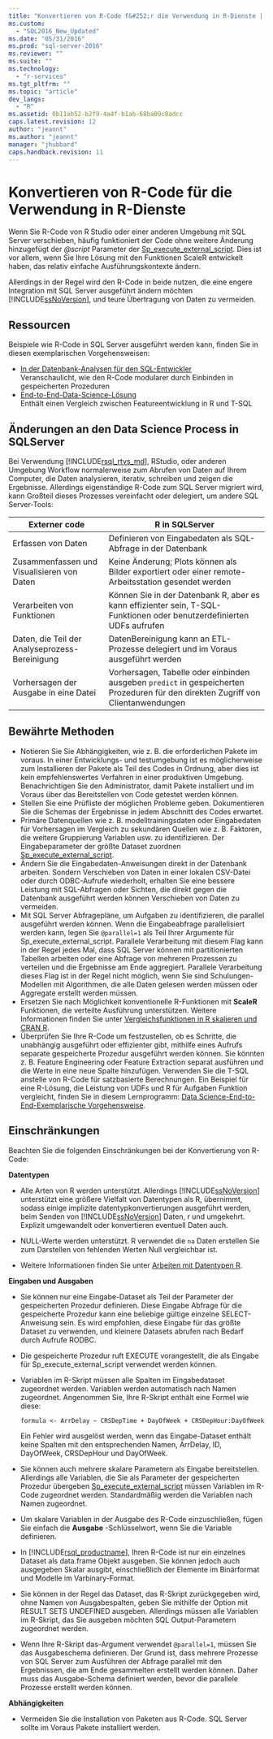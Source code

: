 ```yaml
---
title: "Konvertieren von R-Code f&#252;r die Verwendung in R-Dienste | Microsoft Docs"
ms.custom: 
  - "SQL2016_New_Updated"
ms.date: "05/31/2016"
ms.prod: "sql-server-2016"
ms.reviewer: ""
ms.suite: ""
ms.technology: 
  - "r-services"
ms.tgt_pltfrm: ""
ms.topic: "article"
dev_langs: 
  - "R"
ms.assetid: 0b11ab52-b2f9-4a4f-b1ab-68ba09c8adcc
caps.latest.revision: 12
author: "jeannt"
ms.author: "jeannt"
manager: "jhubbard"
caps.handback.revision: 11
---
```

# Konvertieren von R-Code f&#252;r die Verwendung in R-Dienste
Wenn Sie R-Code von R Studio oder einer anderen Umgebung mit SQL Server verschieben, häufig funktioniert der Code ohne weitere Änderung hinzugefügt der *@script* Parameter der [Sp_execute_external_script](../../relational-databases/system-stored-procedures/sp-execute-external-script-transact-sql.md). Dies ist vor allem, wenn Sie Ihre Lösung mit den Funktionen ScaleR entwickelt haben, das relativ einfache Ausführungskontexte ändern.    
    
Allerdings in der Regel wird den R-Code in beide nutzen, die eine engere Integration mit SQL Server ausgeführt ändern möchten [!INCLUDE[ssNoVersion](../../includes/ssnoversion-md.md)], und teure Übertragung von Daten zu vermeiden.   
   
   
## Ressourcen  
  
Beispiele wie R-Code in SQL Server ausgeführt werden kann, finden Sie in diesen exemplarischen Vorgehensweisen:   
+ [In der Datenbank-Analysen für den SQL-Entwickler](../../advanced-analytics/r-services/in-database-advanced-analytics-for-sql-developers-tutorial.md)    
  Veranschaulicht, wie den R-Code modularer durch Einbinden in gespeicherten Prozeduren  
+ [End-to-End-Data-Science-Lösung](../../advanced-analytics/r-services/data-science-end-to-end-walkthrough.md)    
  Enthält einen Vergleich zwischen Featureentwicklung in R und T-SQL

## Änderungen an den Data Science Process in SQLServer  
  
Bei Verwendung [!INCLUDE[rsql_rtvs_md](../../includes/rsql-rtvs-md.md)], RStudio, oder anderen Umgebung Workflow normalerweise zum Abrufen von Daten auf Ihrem Computer, die Daten analysieren, iterativ, schreiben und zeigen die Ergebnisse. Allerdings eigenständige R-Code zum SQL Server migriert wird, kann Großteil dieses Prozesses vereinfacht oder delegiert, um andere SQL Server-Tools:

| Externer code | R in SQLServer |
|-------|-------|
| Erfassen von Daten| Definieren von Eingabedaten als SQL-Abfrage in der Datenbank | 
| Zusammenfassen und Visualisieren von Daten| Keine Änderung; Plots können als Bilder exportiert oder einer remote-Arbeitsstation gesendet werden|
|Verarbeiten von Funktionen| Können Sie in der Datenbank R, aber es kann effizienter sein, T-SQL-Funktionen oder benutzerdefinierten UDFs aufrufen|
|Daten, die Teil der Analyseprozess-Bereinigung| DatenBereinigung kann an ETL-Prozesse delegiert und im Voraus ausgeführt werden|
|Vorhersagen der Ausgabe in eine Datei| Vorhersagen, Tabelle oder einbinden ausgeben `predict` in gespeicherten Prozeduren für den direkten Zugriff von Clientanwendungen|
  

  
## Bewährte Methoden  
  
+ Notieren Sie Sie Abhängigkeiten, wie z. B. die erforderlichen Pakete im voraus. In einer Entwicklungs- und testumgebung ist es möglicherweise zum Installieren der Pakete als Teil des Codes in Ordnung, aber dies ist kein empfehlenswertes Verfahren in einer produktiven Umgebung. Benachrichtigen Sie den Administrator, damit Pakete installiert und im Voraus über das Bereitstellen von Code getestet werden können.  
+ Stellen Sie eine Prüfliste der möglichen Probleme geben. Dokumentieren Sie die Schemas der Ergebnisse in jedem Abschnitt des Codes erwartet.  
+ Primäre Datenquellen wie z. B. modelltrainingsdaten oder Eingabedaten für Vorhersagen im Vergleich zu sekundären Quellen wie z. B. Faktoren, die weitere Gruppierung Variablen usw. zu identifizieren. Der Eingabeparameter der größte Dataset zuordnen [Sp_execute_external_script](../../relational-databases/system-stored-procedures/sp-execute-external-script-transact-sql.md).  
+ Ändern Sie die Eingabedaten-Anweisungen direkt in der Datenbank arbeiten. Sondern Verschieben von Daten in einer lokalen CSV-Datei oder durch ODBC-Aufrufe wiederholt, erhalten Sie eine bessere Leistung mit SQL-Abfragen oder Sichten, die direkt gegen die Datenbank ausgeführt werden können Verschieben von Daten zu vermeiden.  
+ Mit SQL Server Abfragepläne, um Aufgaben zu identifizieren, die parallel ausgeführt werden können. Wenn die Eingabeabfrage parallelisiert werden kann, legen Sie `@parallel=1` als Teil Ihrer Argumente für Sp_execute_external_script. Parallele Verarbeitung mit diesem Flag kann in der Regel jedes Mal, dass SQL Server können mit partitionierten Tabellen arbeiten oder eine Abfrage von mehreren Prozessen zu verteilen und die Ergebnisse am Ende aggregiert. 
   Parallele Verarbeitung dieses Flag ist in der Regel nicht möglich, wenn Sie sind Schulungen-Modellen mit Algorithmen, die alle Daten gelesen werden müssen oder Aggregate erstellt werden müssen. 
+ Ersetzen Sie nach Möglichkeit konventionelle R-Funktionen mit **ScaleR** Funktionen, die verteilte Ausführung unterstützen. Weitere Informationen finden Sie unter [Vergleichsfunktionen in R skalieren und CRAN R](Summary%20of%20rx%20Functions.md).
+ Überprüfen Sie Ihre R-Code um festzustellen, ob es Schritte, die unabhängig ausgeführt oder effizienter gibt, mithilfe eines Aufrufs separate gespeicherte Prozedur ausgeführt werden können. Sie könnten z. B. Feature Engineering oder Feature Extraction separat ausführen und die Werte in eine neue Spalte hinzufügen. Verwenden Sie die T-SQL anstelle von R-Code für satzbasierte Berechnungen. Ein Beispiel für eine R-Lösung, die Leistung von UDFs und R für Aufgaben Funktion vergleicht, finden Sie in diesem Lernprogramm: [Data Science-End-to-End-Exemplarische Vorgehensweise](../../advanced-analytics/r-services/data-science-end-to-end-walkthrough.md).  
  
    
## Einschränkungen    
 Beachten Sie die folgenden Einschränkungen bei der Konvertierung von R-Code:    
   
**Datentypen**    
-   Alle Arten von R werden unterstützt. Allerdings [!INCLUDE[ssNoVersion](../../includes/ssnoversion-md.md)] unterstützt eine größere Vielfalt von Datentypen als R, übernimmt, sodass einige implizite datentypkonvertierungen ausgeführt werden, beim Senden von [!INCLUDE[ssNoVersion](../../includes/ssnoversion-md.md)] Daten, r und umgekehrt. Explizit umgewandelt oder konvertieren eventuell Daten auch.    
    
- NULL-Werte werden unterstützt. R verwendet die `na` Daten erstellen Sie zum Darstellen von fehlenden Werten Null vergleichbar ist.    
    
- Weitere Informationen finden Sie unter [Arbeiten mit Datentypen R](../../advanced-analytics/r-services/working-with-r-data-types.md).    
 
 **Eingaben und Ausgaben**   
+ Sie können nur eine Eingabe-Dataset als Teil der Parameter der gespeicherten Prozedur definieren. Diese Eingabe Abfrage für die gespeicherte Prozedur kann eine beliebige gültige einzelne SELECT-Anweisung sein. Es wird empfohlen, diese Eingabe für das größte Dataset zu verwenden, und kleinere Datasets abrufen nach Bedarf durch Aufrufe RODBC. 

+ Die gespeicherte Prozedur ruft EXECUTE vorangestellt, die als Eingabe für Sp_execute_external_script verwendet werden können.    
    
+ Variablen im R-Skript müssen alle Spalten im Eingabedataset zugeordnet werden. Variablen werden automatisch nach Namen zugeordnet. Angenommen Sie, Ihre R-Skript enthält eine Formel wie diese:    
    
    ```    
    formula <- ArrDelay ~ CRSDepTime + DayOfWeek + CRSDepHour:DayOfWeek    
    ```    
    
     Ein Fehler wird ausgelöst werden, wenn das Eingabe-Dataset enthält keine Spalten mit den entsprechenden Namen, ArrDelay, ID, DayOfWeek, CRSDepHour und DayOfWeek.    

+ Sie können auch mehrere skalare Parametern als Eingabe bereitstellen. Allerdings alle Variablen, die Sie als Parameter der gespeicherten Prozedur übergeben [Sp_execute_external_script](../../relational-databases/system-stored-procedures/sp-execute-external-script-transact-sql.md) müssen Variablen im R-Code zugeordnet werden. Standardmäßig werden die Variablen nach Namen zugeordnet.
+ Um skalare Variablen in der Ausgabe des R-Code einzuschließen, fügen Sie einfach die **Ausgabe** -Schlüsselwort, wenn Sie die Variable definieren.             
+ In [!INCLUDE[rsql_productname](../../includes/rsql-productname-md.md)], Ihren R-Code ist nur ein einzelnes Dataset als data.frame Objekt ausgeben. Sie können jedoch auch ausgegeben Skalar ausgibt, einschließlich der Elemente im Binärformat und Modelle im Varbinary-Format.    
    
+ Sie können in der Regel das Dataset, das R-Skript zurückgegeben wird, ohne Namen von Ausgabespalten, geben Sie mithilfe der Option mit RESULT SETS UNDEFINED ausgeben. Allerdings müssen alle Variablen im R-Skript, das Sie ausgeben möchten SQL Output-Parametern zugeordnet werden.
    
+ Wenn Ihre R-Skript das-Argument verwendet `@parallel=1`, müssen Sie das Ausgabeschema definieren. Der Grund ist, dass mehrere Prozesse von SQL Server zum Ausführen der Abfrage parallel mit den Ergebnissen, die am Ende gesammelten erstellt werden können. Daher muss das Ausgabe-Schema definiert werden, bevor die parallele Prozesse erstellt werden können.

 **Abhängigkeiten**
 + Vermeiden Sie die Installation von Paketen aus R-Code. SQL Server sollte im Voraus Pakete installiert werden.  
  
  
  

